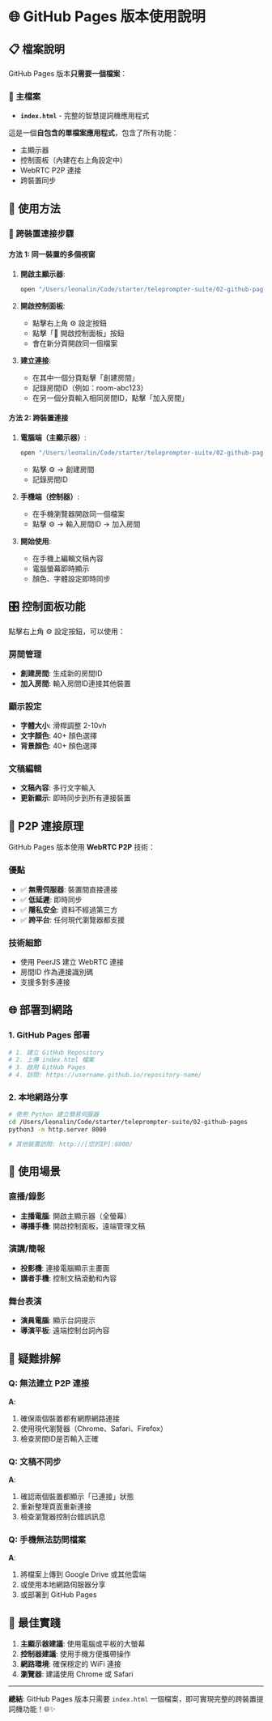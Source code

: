 # 🌐 GitHub Pages 版本使用說明

## 📋 檔案說明

GitHub Pages 版本**只需要一個檔案**：

### 🎯 主檔案
- **`index.html`** - 完整的智慧提詞機應用程式

這是一個**自包含的單檔案應用程式**，包含了所有功能：
- 主顯示器
- 控制面板（內建在右上角設定中）
- WebRTC P2P 連接
- 跨裝置同步

## 🚀 使用方法

### 📱 跨裝置連接步驟

#### 方法 1: 同一裝置的多個視窗

1. **開啟主顯示器**:
   ```bash
   open "/Users/leonalin/Code/starter/teleprompter-suite/02-github-pages/index.html"
   ```

2. **開啟控制面板**:
   - 點擊右上角 ⚙️ 設定按鈕
   - 點擊「📱 開啟控制面板」按鈕
   - 會在新分頁開啟同一個檔案

3. **建立連接**:
   - 在其中一個分頁點擊「創建房間」
   - 記錄房間ID（例如：room-abc123）
   - 在另一個分頁輸入相同房間ID，點擊「加入房間」

#### 方法 2: 跨裝置連接

1. **電腦端（主顯示器）**:
   ```bash
   open "/Users/leonalin/Code/starter/teleprompter-suite/02-github-pages/index.html"
   ```
   - 點擊 ⚙️ → 創建房間
   - 記錄房間ID

2. **手機端（控制器）**:
   - 在手機瀏覽器開啟同一個檔案
   - 點擊 ⚙️ → 輸入房間ID → 加入房間

3. **開始使用**:
   - 在手機上編輯文稿內容
   - 電腦螢幕即時顯示
   - 顏色、字體設定即時同步

## 🎛️ 控制面板功能

點擊右上角 ⚙️ 設定按鈕，可以使用：

### 房間管理
- **創建房間**: 生成新的房間ID
- **加入房間**: 輸入房間ID連接其他裝置

### 顯示設定
- **字體大小**: 滑桿調整 2-10vh
- **文字顏色**: 40+ 顏色選擇
- **背景顏色**: 40+ 顏色選擇

### 文稿編輯
- **文稿內容**: 多行文字輸入
- **更新顯示**: 即時同步到所有連接裝置

## 🔄 P2P 連接原理

GitHub Pages 版本使用 **WebRTC P2P** 技術：

### 優點
- ✅ **無需伺服器**: 裝置間直接連接
- ✅ **低延遲**: 即時同步
- ✅ **隱私安全**: 資料不經過第三方
- ✅ **跨平台**: 任何現代瀏覽器都支援

### 技術細節
- 使用 PeerJS 建立 WebRTC 連接
- 房間ID 作為連接識別碼
- 支援多對多連接

## 🌐 部署到網路

### 1. GitHub Pages 部署
```bash
# 1. 建立 GitHub Repository
# 2. 上傳 index.html 檔案
# 3. 啟用 GitHub Pages
# 4. 訪問: https://username.github.io/repository-name/
```

### 2. 本地網路分享
```bash
# 使用 Python 建立簡易伺服器
cd /Users/leonalin/Code/starter/teleprompter-suite/02-github-pages
python3 -m http.server 8000

# 其他裝置訪問: http://[您的IP]:8000/
```

## 📱 使用場景

### 直播/錄影
- **主播電腦**: 開啟主顯示器（全螢幕）
- **導播手機**: 開啟控制面板，遠端管理文稿

### 演講/簡報
- **投影機**: 連接電腦顯示主畫面
- **講者手機**: 控制文稿滾動和內容

### 舞台表演
- **演員電腦**: 顯示台詞提示
- **導演平板**: 遠端控制台詞內容

## 🔧 疑難排解

### Q: 無法建立 P2P 連接
**A**: 
1. 確保兩個裝置都有網際網路連接
2. 使用現代瀏覽器（Chrome、Safari、Firefox）
3. 檢查房間ID是否輸入正確

### Q: 文稿不同步
**A**:
1. 確認兩個裝置都顯示「已連接」狀態
2. 重新整理頁面重新連接
3. 檢查瀏覽器控制台錯誤訊息

### Q: 手機無法訪問檔案
**A**:
1. 將檔案上傳到 Google Drive 或其他雲端
2. 或使用本地網路伺服器分享
3. 或部署到 GitHub Pages

## 🎯 最佳實踐

1. **主顯示器建議**: 使用電腦或平板的大螢幕
2. **控制器建議**: 使用手機方便攜帶操作
3. **網路環境**: 確保穩定的 WiFi 連接
4. **瀏覽器**: 建議使用 Chrome 或 Safari

---

**總結**: GitHub Pages 版本只需要 `index.html` 一個檔案，即可實現完整的跨裝置提詞機功能！🌐✨